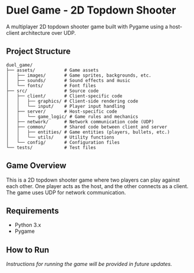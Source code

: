 # Duel Game - 2D Topdown Shooter

A multiplayer 2D topdown shooter game built with Pygame using a host-client architecture over UDP.

## Project Structure

```
duel_game/
├── assets/           # Game assets
│   ├── images/       # Game sprites, backgrounds, etc.
│   ├── sounds/       # Sound effects and music
│   └── fonts/        # Font files
├── src/              # Source code
│   ├── client/       # Client-specific code
│   │   ├── graphics/ # Client-side rendering code
│   │   └── input/    # Player input handling
│   ├── server/       # Host-specific code
│   │   └── game_logic/ # Game rules and mechanics
│   ├── network/      # Network communication code (UDP)
│   ├── common/       # Shared code between client and server
│   │   ├── entities/ # Game entities (players, bullets, etc.)
│   │   └── utils/    # Utility functions
│   └── config/       # Configuration files
└── tests/            # Test files
```

## Game Overview

This is a 2D topdown shooter game where two players can play against each other. One player acts as the host, and the other connects as a client. The game uses UDP for network communication.

## Requirements

- Python 3.x
- Pygame

## How to Run

*Instructions for running the game will be provided in future updates.*
